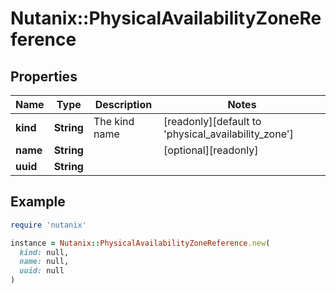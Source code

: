 # Nutanix::PhysicalAvailabilityZoneReference

## Properties

| Name | Type | Description | Notes |
| ---- | ---- | ----------- | ----- |
| **kind** | **String** | The kind name | [readonly][default to &#39;physical_availability_zone&#39;] |
| **name** | **String** |  | [optional][readonly] |
| **uuid** | **String** |  |  |

## Example

```ruby
require 'nutanix'

instance = Nutanix::PhysicalAvailabilityZoneReference.new(
  kind: null,
  name: null,
  uuid: null
)
```

